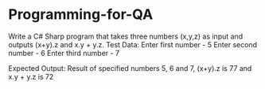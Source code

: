 ﻿# Programming-for-QA
Write a C# Sharp program that takes three numbers (x,y,z) as input and outputs (x+y).z and x.y + y.z. 
Test Data:
Enter first number - 5
Enter second number - 6
Enter third number - 7

Expected Output:
Result of specified numbers 5, 6 and 7, (x+y).z is 77 and x.y + y.z is 72
